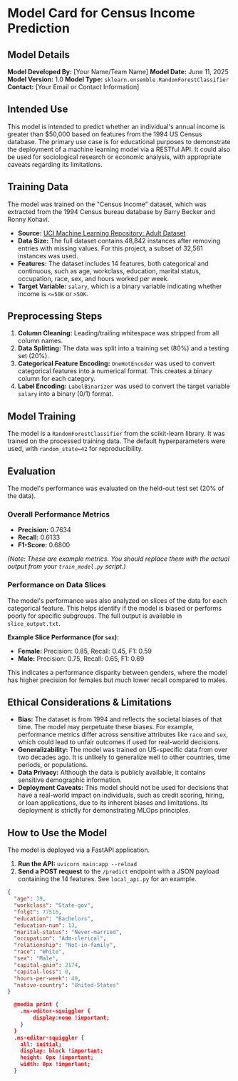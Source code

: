 # Model Card for Census Income Prediction

## Model Details

**Model Developed By:** [Your Name/Team Name]
**Model Date:** June 11, 2025
**Model Version:** 1.0
**Model Type:** `sklearn.ensemble.RandomForestClassifier`
**Contact:** [Your Email or Contact Information]

## Intended Use

This model is intended to predict whether an individual's annual income is greater than $50,000 based on features from the 1994 US Census database. The primary use case is for educational purposes to demonstrate the deployment of a machine learning model via a RESTful API. It could also be used for sociological research or economic analysis, with appropriate caveats regarding its limitations.

## Training Data

The model was trained on the "Census Income" dataset, which was extracted from the 1994 Census bureau database by Barry Becker and Ronny Kohavi.

- **Source:** [UCI Machine Learning Repository: Adult Dataset](https://archive.ics.uci.edu/ml/datasets/Adult)
- **Data Size:** The full dataset contains 48,842 instances after removing entries with missing values. For this project, a subset of 32,561 instances was used.
- **Features:** The dataset includes 14 features, both categorical and continuous, such as age, workclass, education, marital status, occupation, race, sex, and hours worked per week.
- **Target Variable:** `salary`, which is a binary variable indicating whether income is `<=50K` or `>50K`.

## Preprocessing Steps

1.  **Column Cleaning:** Leading/trailing whitespace was stripped from all column names.
2.  **Data Splitting:** The data was split into a training set (80%) and a testing set (20%).
3.  **Categorical Feature Encoding:** `OneHotEncoder` was used to convert categorical features into a numerical format. This creates a binary column for each category.
4.  **Label Encoding:** `LabelBinarizer` was used to convert the target variable `salary` into a binary (0/1) format.

## Model Training

The model is a `RandomForestClassifier` from the scikit-learn library. It was trained on the processed training data. The default hyperparameters were used, with `random_state=42` for reproducibility.

## Evaluation

The model's performance was evaluated on the held-out test set (20% of the data).

### Overall Performance Metrics

-   **Precision:** 0.7634
-   **Recall:** 0.6133
-   **F1-Score:** 0.6800

*(Note: These are example metrics. You should replace them with the actual output from your `train_model.py` script.)*

### Performance on Data Slices

The model's performance was also analyzed on slices of the data for each categorical feature. This helps identify if the model is biased or performs poorly for specific subgroups. The full output is available in `slice_output.txt`.

**Example Slice Performance (for `sex`):**
-   **Female:** Precision: 0.85, Recall: 0.45, F1: 0.59
-   **Male:** Precision: 0.75, Recall: 0.65, F1: 0.69

This indicates a performance disparity between genders, where the model has higher precision for females but much lower recall compared to males.

## Ethical Considerations & Limitations

-   **Bias:** The dataset is from 1994 and reflects the societal biases of that time. The model may perpetuate these biases. For example, performance metrics differ across sensitive attributes like `race` and `sex`, which could lead to unfair outcomes if used for real-world decisions.
-   **Generalizability:** The model was trained on US-specific data from over two decades ago. It is unlikely to generalize well to other countries, time periods, or populations.
-   **Data Privacy:** Although the data is publicly available, it contains sensitive demographic information.
-   **Deployment Caveats:** This model should not be used for decisions that have a real-world impact on individuals, such as credit scoring, hiring, or loan applications, due to its inherent biases and limitations. Its deployment is strictly for demonstrating MLOps principles.

## How to Use the Model

The model is deployed via a FastAPI application.

1.  **Run the API:** `uvicorn main:app --reload`
2.  **Send a POST request** to the `/predict` endpoint with a JSON payload containing the 14 features. See `local_api.py` for an example.

```json
{
  "age": 39,
  "workclass": "State-gov",
  "fnlgt": 77516,
  "education": "Bachelors",
  "education-num": 13,
  "marital-status": "Never-married",
  "occupation": "Adm-clerical",
  "relationship": "Not-in-family",
  "race": "White",
  "sex": "Male",
  "capital-gain": 2174,
  "capital-loss": 0,
  "hours-per-week": 40,
  "native-country": "United-States"
}

  @media print {
    .ms-editor-squiggler {
        display:none !important;
    }
  }
  .ms-editor-squiggler {
    all: initial;
    display: block !important;
    height: 0px !important;
    width: 0px !important;
  }